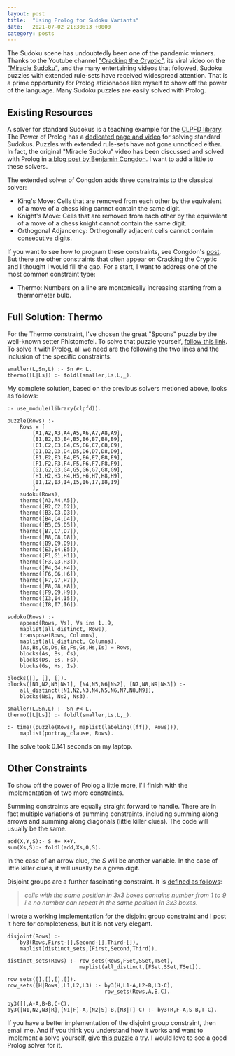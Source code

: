 ```yaml
---
layout: post
title:  "Using Prolog for Sudoku Variants"
date:   2021-07-02 21:30:13 +0000
category: posts
---
```



The Sudoku scene has undoubtedly been one of the pandemic winners. Thanks to the Youtube channel ["Cracking the Cryptic"](https://www.youtube.com/channel/UCC-UOdK8-mIjxBQm_ot1T-Q), its viral video on the ["Miracle Sudoku"](https://www.youtube.com/watch?v=yKf9aUIxdb4), and the many entertaining videos that followed, Sudoku puzzles with extended rule-sets have received widespread attention. That is a prime opportunity for Prolog aficionados like myself to show off the power of the language. Many Sudoku puzzles are easily solved with Prolog.

## Existing Resources

A solver for standard Sudokus is a teaching example for the [CLPFD library](https://www.swi-prolog.org/man/clpfd.html). The Power of Prolog has a [dedicated page and video](https://www.metalevel.at/sudoku/) for solving standard Sudokus. Puzzles with extended rule-sets have not gone unnoticed either. In fact, the original "Miracle Sudoku" video has been discussed and solved with Prolog in [a blog post by Benjamin Congdon](https://benjamincongdon.me/blog/2020/05/23/Solving-the-Miracle-Sudoku-in-Prolog/). I want to add a little to these solvers. 

The extended solver of Congdon adds three constraints to the classical solver:
- King's Move: Cells that are removed from each other by the equivalent of a move of a chess king cannot contain the same digit.
- Knight's Move: Cells that are removed from each other by the equivalent of a move of a chess knight cannot contain the same digit.
- Orthogonal Adjancency: Orthogonally adjacent cells cannot contain consecutive digits.

If you want to see how to program these constraints, see Congdon's [post](https://benjamincongdon.me/blog/2020/05/23/Solving-the-Miracle-Sudoku-in-Prolog/). But there are other constraints that often appear on Cracking the Cryptic and I thought I would fill the gap. For a start, I want to address one of the most common constraint type:
- Thermo: Numbers on a line are montonically increasing starting from a thermometer bulb.

## Full Solution: Thermo

For the Thermo constraint, I've chosen the great "Spoons" puzzle by the well-known setter Phistomefel. To solve that puzzle yourself, [follow this link](https://app.crackingthecryptic.com/sudoku/BnRMNhBr8N). To solve it with Prolog, all we need are the following the two lines and the inclusion of the specific constraints:

	smaller(L,Sn,L) :- Sn #< L.
	thermo([L|Ls]) :- foldl(smaller,Ls,L,_).

My complete solution, based on the previous solvers metioned above, looks as follows:

	:- use_module(library(clpfd)).

	puzzle(Rows) :-
		Rows = [
			[A1,A2,A3,A4,A5,A6,A7,A8,A9],
			[B1,B2,B3,B4,B5,B6,B7,B8,B9],
			[C1,C2,C3,C4,C5,C6,C7,C8,C9],
			[D1,D2,D3,D4,D5,D6,D7,D8,D9],
			[E1,E2,E3,E4,E5,E6,E7,E8,E9],
			[F1,F2,F3,F4,F5,F6,F7,F8,F9],
			[G1,G2,G3,G4,G5,G6,G7,G8,G9],
			[H1,H2,H3,H4,H5,H6,H7,H8,H9],
			[I1,I2,I3,I4,I5,I6,I7,I8,I9]
			],
	    sudoku(Rows),
		thermo([A3,A4,A5]),
		thermo([B2,C2,D2]),
		thermo([B3,C3,D3]),
		thermo([B4,C4,D4]),
		thermo([B5,C5,D5]),
		thermo([B7,C7,D7]),
		thermo([B8,C8,D8]),
		thermo([B9,C9,D9]),
		thermo([E3,E4,E5]),
		thermo([F1,G1,H1]),
		thermo([F3,G3,H3]),
		thermo([F4,G4,H4]),
		thermo([F6,G6,H6]),
		thermo([F7,G7,H7]),
		thermo([F8,G8,H8]),
		thermo([F9,G9,H9]),
		thermo([I3,I4,I5]),
		thermo([I8,I7,I6]).

	sudoku(Rows) :-
		append(Rows, Vs), Vs ins 1..9,
		maplist(all_distinct, Rows),
		transpose(Rows, Columns),
		maplist(all_distinct, Columns),
		[As,Bs,Cs,Ds,Es,Fs,Gs,Hs,Is] = Rows,
		blocks(As, Bs, Cs),
		blocks(Ds, Es, Fs),
		blocks(Gs, Hs, Is).

	blocks([], [], []).
	blocks([N1,N2,N3|Ns1], [N4,N5,N6|Ns2], [N7,N8,N9|Ns3]) :-
        all_distinct([N1,N2,N3,N4,N5,N6,N7,N8,N9]),
        blocks(Ns1, Ns2, Ns3).

	smaller(L,Sn,L) :- Sn #< L.
	thermo([L|Ls]) :- foldl(smaller,Ls,L,_).

	:- time((puzzle(Rows), maplist(labeling([ff]), Rows))),
		maplist(portray_clause, Rows).

The solve took 0.141 seconds on my laptop.

## Other Constraints

To show off the power of Prolog a little more, I'll finish with the implementation of two more constraints.

Summing constraints are equally straight forward to handle. There are in fact multiple variations of summing constraints, including summing along arrows and summing along diagonals (little killer clues). The code will usually be the same.

	add(X,Y,S):- S #= X+Y.
	sum(Xs,S):- foldl(add,Xs,0,S).

In the case of an arrow clue, the _S_ will be another variable. In the case of little killer clues, it will usually be a given digit.

Disjoint groups are a further fascinating constraint. It is [defined as follows](https://www.funwithpuzzles.com/2014/08/disjoint-groups-sudoku-fun-with-sudoku.html):

> _cells with the same position in 3x3 boxes contains number from 1 to 9 i.e no number can repeat in the same position in 3x3 boxes._ 

I wrote a working implementation for the disjoint group constraint and I post it here for completeness, but it is not very elegant.

	disjoint(Rows) :-
		by3(Rows,First-[],Second-[],Third-[]),
		maplist(distinct_sets,[First,Second,Third]).

	distinct_sets(Rows) :- row_sets(Rows,FSet,SSet,TSet),
	                       maplist(all_distinct,[FSet,SSet,TSet]).

	row_sets([],[],[],[]).
	row_sets([H|Rows],L1,L2,L3) :- by3(H,L1-A,L2-B,L3-C),
	                               row_sets(Rows,A,B,C).

	by3([],A-A,B-B,C-C).
	by3([N1,N2,N3|R],[N1|F]-A,[N2|S]-B,[N3|T]-C) :- by3(R,F-A,S-B,T-C).

If you have a better implementation of the disjoint group constraint, then email me. And if you think you understand how it works and want to implement a solve yourself, give [this puzzle](https://app.crackingthecryptic.com/sudoku/LNqP9d8tdj) a try. I would love to see a good Prolog solver for it.

